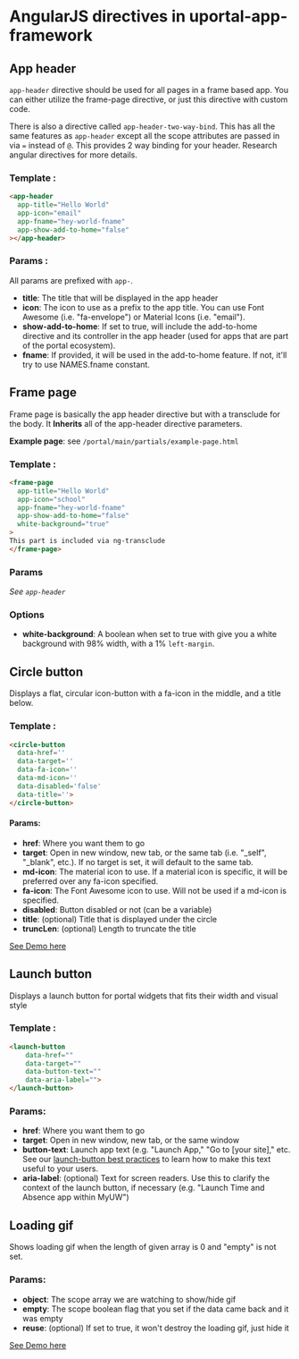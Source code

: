 # AngularJS directives in uportal-app-framework

## App header

`app-header` directive should be used for all pages in a frame based app. You can either utilize the frame-page directive, or just this directive with custom code.

There is also a directive called `app-header-two-way-bind`. This has all the same features as `app-header` except all the scope attributes are passed in via `=` instead of `@`. This provides 2 way binding for your header. Research angular directives for more details.

### Template :

```html
<app-header
  app-title="Hello World"
  app-icon="email"
  app-fname="hey-world-fname"
  app-show-add-to-home="false"
></app-header>
```

### Params :

All params are prefixed with `app-`.

* **title**: The title that will be displayed in the app header
* **icon**: The icon to use as a prefix to the app title. You can use Font Awesome (i.e. "fa-envelope") or Material Icons (i.e. "email").
* **show-add-to-home**: If set to true, will include the add-to-home directive and its controller in the app header (used for apps that are part of the portal ecosystem).
* **fname**: If provided, it will be used in the add-to-home feature. If not, it'll try to use NAMES.fname constant.

## Frame page

Frame page is basically the app header directive but with a transclude for the body. It **Inherits** all of the app-header directive parameters.

**Example page**: see `/portal/main/partials/example-page.html`

### Template :

```html
<frame-page
  app-title="Hello World"
  app-icon="school"
  app-fname="hey-world-fname"
  app-show-add-to-home="false"
  white-background="true"
>
This part is included via ng-transclude
</frame-page>
```

### Params

_See `app-header`_

### Options

* **white-background**: A boolean when set to true with give you a white background with 98% width, with a 1% `left-margin`.

## Circle button

Displays a flat, circular icon-button with a fa-icon in the middle, and a title below.

### Template :

```html
<circle-button
  data-href=''
  data-target=''
  data-fa-icon=''
  data-md-icon=''
  data-disabled='false'
  data-title=''>
</circle-button>
```

#### Params:

* **href**: Where you want them to go
* **target**: Open in new window, new tab, or the same tab (i.e. "\_self", "\_blank", etc.). If no target is set, it will default to the same tab.
* **md-icon**: The material icon to use. If a material icon is specific, it will be preferred over any fa-icon specified.
* **fa-icon**: The Font Awesome icon to use. Will not be used if a md-icon is specified.
* **disabled**: Button disabled or not (can be a variable)
* **title**: (optional) Title that is displayed under the circle
* **truncLen**: (optional) Length to truncate the title

<a href='#/demo' class='docs-button'>See Demo here</a>

## Launch button

Displays a launch button for portal widgets that fits their width and visual style

### Template :

```html
<launch-button
	data-href=""
	data-target=""
	data-button-text=""
	data-aria-label="">
</launch-button>
```

### Params:

* **href**: Where you want them to go
* **target**: Open in new window, new tab, or the same window
* **button-text**: Launch app text (e.g. "Launch App," "Go to \[your site]," etc. See our
[launch-button best practices](http://uportal-project.github.io/uportal-home/latest/#/md/widget-launch-button) to
learn how to make this text useful to your users.
* **aria-label**: (optional) Text for screen readers. Use this to clarify the context of the launch button, if necessary (e.g. "Launch Time and Absence app within MyUW")

## Loading gif

Shows loading gif when the length of given array is 0 and "empty" is not set.

### Params:

+ **object**: The scope array we are watching to show/hide gif
+ **empty**: The scope boolean flag that you set if the data came back and it was empty
+ **reuse**: (optional) If set to true, it won't destroy the loading gif, just hide it

<a href='#/demo' class='docs-button'>See Demo here</a>
